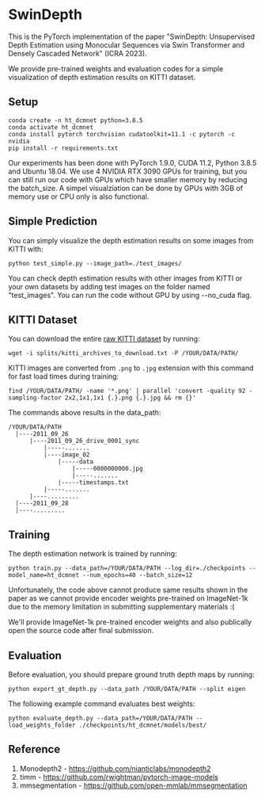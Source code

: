 # SwinDepth

This is the PyTorch implementation of the paper "SwinDepth: Unsupervised Depth Estimation using Monocular Sequences via Swin Transformer and Densely Cascaded Network" (ICRA 2023).

We provide pre-trained weights and evaluation codes for a simple visualization of depth estimation  results on KITTI dataset.

## Setup


```shell
conda create -n ht_dcmnet python=3.8.5
conda activate ht_dcmnet
conda install pytorch torchvision cudatoolkit=11.1 -c pytorch -c nvidia
pip install -r requirements.txt
```
Our experiments has been done with PyTorch 1.9.0, CUDA 11.2, Python 3.8.5 and Ubuntu 18.04. We use 4 NVIDIA RTX 3090 GPUs for training, but you can still run our code with GPUs which have smaller memory by reducing the batch_size. A simpel visualziation can be done by GPUs with 3GB of memory use or CPU only is also functional.

## Simple Prediction

You can simply visualize the depth estimation results on some images from KITTI with:

```shell
python test_simple.py --image_path=./test_images/
```

You can check depth estimation results with other images from KITTI or your own datasets by adding test images on the folder named "test_images". You can run the code without GPU by using --no_cuda flag.

## KITTI Dataset

You can download the entire [raw KITTI dataset](http://www.cvlibs.net/datasets/kitti/raw_data.php) by running:
```shell
wget -i splits/kitti_archives_to_download.txt -P /YOUR/DATA/PATH/
```

KITTI images are converted from `.png` to `.jpg` extension with this command for fast load times during training:

```shell
find /YOUR/DATA/PATH/ -name '*.png' | parallel 'convert -quality 92 -sampling-factor 2x2,1x1,1x1 {.}.png {.}.jpg && rm {}'
```

The commands above results in the data_path:
```
/YOUR/DATA/PATH
  |----2011_09_26
      |----2011_09_26_drive_0001_sync  
          |-----.......  
          |----image_02
              |-----data
                  |-----0000000000.jpg
                  |-----.......
              |-----timestamps.txt
          |-----.......
      |----.........        
  |----2011_09_28        
  |----.........        
```

## Training

The depth estimation network is trained by running:
```shell
python train.py --data_path=/YOUR/DATA/PATH --log_dir=./checkpoints --model_name=ht_dcmnet --num_epochs=40 --batch_size=12
```

Unfortunately, the code above cannot produce same results shown in the paper as we cannot provide encoder weights pre-trained on ImageNet-1k due to the memory limitation in submitting supplementary materials :(

We'll provide ImageNet-1k pre-trained encoder weights and also publically open the source code after final submission.

## Evaluation

Before evaluation, you should prepare ground truth depth maps by running:

```shell
python export_gt_depth.py --data_path /YOUR/DATA/PATH --split eigen
```

The following example command evaluates best weights:

```shell
python evaluate_depth.py --data_path=/YOUR/DATA/PATH --load_weights_folder ./checkpoints/ht_dcmnet/models/best/
```

## Reference

1. Monodepth2 - https://github.com/nianticlabs/monodepth2
2. timm - https://github.com/rwightman/pytorch-image-models
3. mmsegmentation - https://github.com/open-mmlab/mmsegmentation
